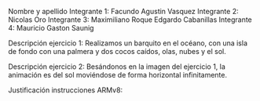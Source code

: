 Nombre y apellido 
Integrante 1: Facundo Agustin Vasquez
Integrante 2: Nicolas Oro
Integrante 3: Maximiliano Roque Edgardo Cabanillas
Integrante 4: Mauricio Gaston Saunig 


Descripción ejercicio 1: Realizamos un barquito en el océano, con una isla de fondo con una palmera y dos cocos caídos, olas, nubes y el sol.


Descripción ejercicio 2: Besándonos en la imagen del ejercicio 1, la animación es del sol moviéndose de forma horizontal infinitamente.


Justificación instrucciones ARMv8:
